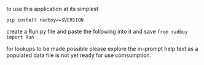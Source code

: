 to use this application at its simplest

`pip install radboy==$VERSION`

create a Run.py file and paste the following into it and save
`from radboy import Run`

for lookups to be made possible please explore the in-prompt help text as a populated data file is not yet ready for use comsumption.